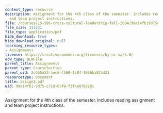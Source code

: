 ```yaml
---
content_type: resource
description: Assignment for the 4th class of the semester. Includes reading assignment
  and team project instructions.
file: /courses/15-996-cross-cultural-leadership-fall-2004/99a14fb19d75c71d6bf8f3fca8790281_assign3.pdf
file_size: 111231
file_type: application/pdf
hide_download: true
hide_download_original: null
learning_resource_types:
- Assignments
license: https://creativecommons.org/licenses/by-nc-sa/4.0/
ocw_type: OCWFile
parent_title: Assignments
parent_type: CourseSection
parent_uid: 2cb65a52-bec6-f560-fc84-1066ba83bd31
resourcetype: Document
title: assign3.pdf
uid: 99a14fb1-9d75-c71d-6bf8-f3fca8790281
---
```

Assignment for the 4th class of the semester. Includes reading assignment and team project instructions.
